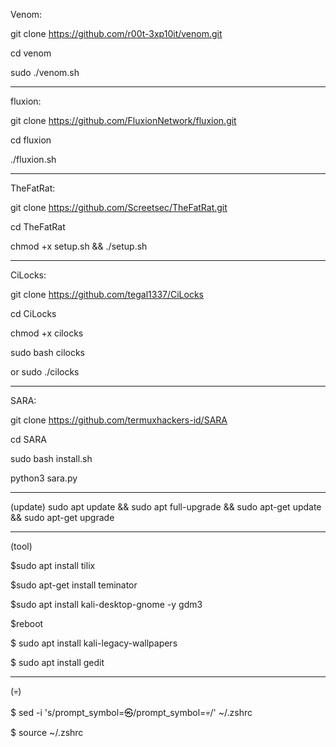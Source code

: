 Venom: 

git clone https://github.com/r00t-3xp10it/venom.git

cd venom

sudo ./venom.sh

_________________________________________________________________________
fluxion:

git clone https://github.com/FluxionNetwork/fluxion.git

cd fluxion 

./fluxion.sh
____________________________________________________________________________
TheFatRat:

git clone https://github.com/Screetsec/TheFatRat.git

cd TheFatRat

chmod +x setup.sh && ./setup.sh
_____________________________________________________________________________________
CiLocks:

git clone https://github.com/tegal1337/CiLocks

cd CiLocks

chmod +x cilocks

sudo bash cilocks 

or sudo ./cilocks
__________________________________________________________________________
SARA:

git clone https://github.com/termuxhackers-id/SARA

cd SARA

sudo bash install.sh

python3 sara.py
_____________________________________________________________________________

(update)
sudo apt update && sudo apt full-upgrade && sudo apt-get update && sudo apt-get upgrade
_________________________________________________________________________________________


(tool)

$sudo apt install tilix

$sudo apt-get install teminator

$sudo apt install kali-desktop-gnome -y
gdm3

$reboot

$ sudo apt install kali-legacy-wallpapers

$ sudo apt install gedit
_______________________________________________________________________________________
(💀)

$ sed -i 's/prompt_symbol=㉿/prompt_symbol=💀/' ~/.zshrc


$ source ~/.zshrc


